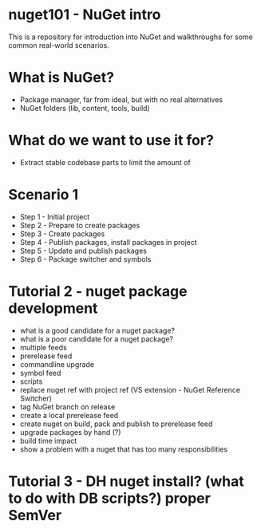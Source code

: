 # nuget101 - NuGet intro 

This is a repository for introduction into NuGet and walkthroughs for some common real-world scenarios.

# What is NuGet?
- Package manager, far from ideal, but with no real alternatives
- NuGet folders (lib, content, tools, build)

# What do we want to use it for?
- Extract stable codebase parts to limit the amount of 

# Scenario 1
- Step 1 - Initial project 
- Step 2 - Prepare to create packages
- Step 3 - Create packages
- Step 4 - Publish packages, install packages in project
- Step 5 - Update and publish packages
- Step 6 - Package switcher and symbols 

# Tutorial 2 - nuget package development 
- what is a good candidate for a nuget package?
- what is a poor candidate for a nuget package?
- multiple feeds
- prerelease feed
- commandline upgrade
- symbol feed
- scripts 
- replace nuget ref with project ref (VS extension - NuGet Reference Switcher)
- tag NuGet branch on release
- create a local prerelease feed 
- create nuget on build, pack and publish to prerelease feed
- upgrade packages by hand (?)
- build time impact
- show a problem with a nuget that has too many responsibilities

# Tutorial 3 - DH nuget install? (what to do with DB scripts?) proper SemVer 